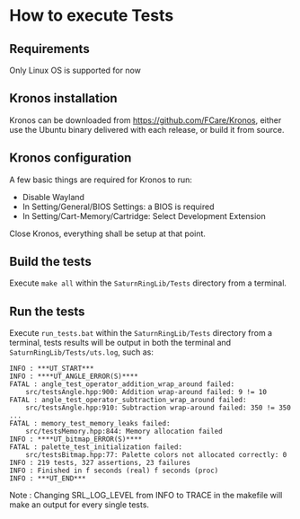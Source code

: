 # How to execute Tests

## Requirements

Only Linux OS is supported for now

## Kronos installation

Kronos can be downloaded from https://github.com/FCare/Kronos,
either use the Ubuntu binary delivered with each release, or build it from source.

## Kronos configuration

A few basic things are required for Kronos to run:
- Disable Wayland
- In Setting/General/BIOS Settings: a BIOS is required
- In Setting/Cart-Memory/Cartridge: Select Development Extension

Close Kronos, everything shall be setup at that point.

## Build the tests

Execute `make all` within the `SaturnRingLib/Tests` directory from a terminal.

## Run the tests

Execute `run_tests.bat` within the `SaturnRingLib/Tests` directory from a terminal, tests results will be output in both the terminal and `SaturnRingLib/Tests/uts.log`, such as:

````
INFO : ***UT_START***
INFO : ****UT_ANGLE_ERROR(S)****
FATAL : angle_test_operator_addition_wrap_around failed:
	src/testsAngle.hpp:900: Addition wrap-around failed: 9 != 10
FATAL : angle_test_operator_subtraction_wrap_around failed:
	src/testsAngle.hpp:910: Subtraction wrap-around failed: 350 != 350
...
FATAL : memory_test_memory_leaks failed:
	src/testsMemory.hpp:844: Memory allocation failed
INFO : ****UT_bitmap_ERROR(S)****
FATAL : palette_test_initialization failed:
	src/testsBitmap.hpp:77: Palette colors not allocated correctly: 0
INFO : 219 tests, 327 assertions, 23 failures
INFO : Finished in f seconds (real) f seconds (proc)
INFO : ***UT_END***
````

Note : Changing SRL_LOG_LEVEL from INFO to TRACE in the makefile will make an output for every single tests.